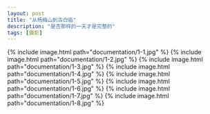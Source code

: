 ```yaml
---
layout: post
title: "从杨梅山到古白庙"
description: "是否那样的一天才是完整的"
tags: [摄影]
---
```


{% include image.html path="documentation/1-1.jpg" %}
{% include image.html path="documentation/1-2.jpg" %}
{% include image.html path="documentation/1-3.jpg" %}
{% include image.html path="documentation/1-4.jpg" %}
{% include image.html path="documentation/1-5.jpg" %}
{% include image.html path="documentation/1-6.jpg" %}
{% include image.html path="documentation/1-7.jpg" %}
{% include image.html path="documentation/1-8.jpg" %}
